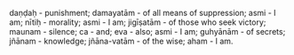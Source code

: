 daṇḍaḥ - punishment; damayatām - of all means of suppression; asmi - I am; nītiḥ - morality; asmi - I am; jigīṣatām - of those who seek victory; maunam - silence; ca - and; eva - also; asmi - I am; guhyānām - of secrets; jñānam - knowledge; jñāna-vatām - of the wise; aham - I am.